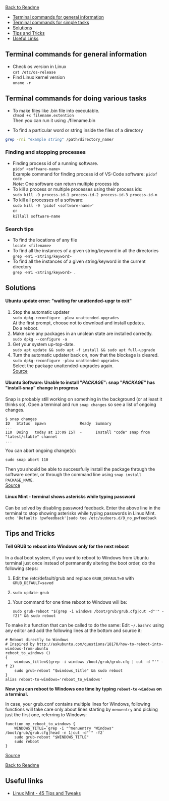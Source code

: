 [Back to Readme](README.md)

* [Terminal commands for general information](#terminal-commands-for-general-information)
* [Terminal commands for simple tasks](#terminal-commands-for-simple-tasks)
* [Solutions](#solutions)
* [Tips and Tricks](#tips-and-tricks)
* [Useful Links](#useful-links)

## Terminal commands for general information 

* Check os version in Linux  
`cat /etc/os-release`
* Find Linux kernel version  
`uname -r`


## Terminal commands for doing various tasks

* To make files like .bin file into executable.  
`chmod +x filename.extention`  
Then you can run it using ./filename.bin

* To find a particular word or string inside the files of a directory
```bash
grep -rni "example string" /path/directory_name/
```

### Finding and stopping processes
* Finding process id of a running software.  
`pidof <software-name>`  
Example command for finding process id of VS-Code software: `pidof code`  
_Note:_ One software can return multiple process ids
* To kill a process or multiple processes using their process ids:  
`sudo kill -9 process-id-1 process-id-2 process-id-3 process-id-n`
* To kill all processes of a software:  
`sudo kill -9 'pidof <software-name>'`  
or  
`killall software-name`

### Search tips
* To find the locations of any file    
`locate <filename>`
* To find all the instances of a given string/keyword in all the directories  
`grep -Hri <string/keyword>`
* To find all the instances of a given string/keyword in the current directory  
`grep -Hri <string/keyword> . `



## Solutions 
#### Ubuntu update error: "waiting for unattended-upgr to exit"
1. Stop the automatic updater  
`sudo dpkg-reconfigure -plow unattended-upgrades`  
At the first prompt, choose not to download and install updates.  
Do a reboot.
2. Make sure any packages in an unclean state are installed correctly.  
  `sudo dpkg --configure -a`
3. Get your system up-top-date.  
  `sudo apt update && sudo apt -f install && sudo apt full-upgrade`
4. Turn the automatic updater back on, now that the blockage is cleared.  
  `sudo dpkg-reconfigure -plow unattended-upgrades`  
    Select the package unattended-upgrades again.  
[Source](https://unix.stackexchange.com/questions/374748/ubuntu-update-error-waiting-for-unattended-upgr-to-exit) 

#### Ubuntu Software: Unable to install "_PACKAGE_": snap "_PACKAGE_" has "install-snap" change in progress
Snap is probably still working on something in the background (or at least it thinks so). 
Open a terminal and run `snap changes` so see a list of ongoing changes.

    $ snap changes
    ID   Status  Spawn               Ready  Summary
    ...
    110  Doing   today at 13:09 IST  -      Install "code" snap from "latest/stable" channel
    ...

You can abort ongoing change(s):

    sudo snap abort 110

Then you should be able to successfully install the package through the software center, or through the command line using `snap install PACKAGE_NAME`.  
[Source](https://askubuntu.com/a/1029123)

#### Linux Mint - terminal shows asterisks while typing password
Can be solved by disabling password feedback. Enter the above line in the terminal to stop showing asterisks while typing passwords in Linux Mint.   
` echo 'Defaults !pwfeedback'|sudo tee /etc/sudoers.d/9_no_pwfeedback `  


## Tips and Tricks

#### Tell GRUB to reboot into Windows only for the next reboot  
In a dual boot system, if you want to reboot to Windows from Ubuntu terminal just once 
instead of permanently altering the boot order, do the following steps:  
1. Edit the /etc/default/grub and replace `GRUB_DEFAULT=0` with `GRUB_DEFAULT=saved`
2. `sudo update-grub`
3. Your command for one time reboot to Windows will be:

      `sudo grub-reboot "$(grep -i windows /boot/grub/grub.cfg|cut -d"'" -f2)" && sudo reboot`
  
To make it a function that can be called to do the same: 
Edit `~/.bashrc` using any editor and add the following lines at the bottom and source it:

    # Reboot directly to Windows
    # Inspired by http://askubuntu.com/questions/18170/how-to-reboot-into-windows-from-ubuntu
    reboot_to_windows ()
    {
        windows_title=$(grep -i windows /boot/grub/grub.cfg | cut -d "'" -f 2)
        sudo grub-reboot "$windows_title" && sudo reboot
    }
    alias reboot-to-windows='reboot_to_windows'

**Now you can reboot to Windows one time by typing `reboot-to-windows`  on a terminal.**

In case, your grub.conf contains multiple lines for Windows, following functions will take care only about lines starting by `menuentry` and picking just the first one, referring to Windows:

    function my_reboot_to_windows {
        WINDOWS_TITLE=`grep -i "^menuentry 'Windows" /boot/grub/grub.cfg|head -n 1|cut -d"'" -f2`
        sudo grub-reboot "$WINDOWS_TITLE"
        sudo reboot
    }

[Source](https://unix.stackexchange.com/questions/43196/how-can-i-tell-grub-i-want-to-reboot-into-windows-before-i-reboot/112284#112284)

[Back to Readme](README.md)

## Useful links
* [Linux Mint - 45 Tips and Tweaks](https://easylinuxtipsproject.blogspot.com/p/tips-1.html#ID15)